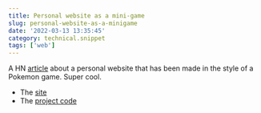 ```yaml
---
title: Personal website as a mini-game
slug: personal-website-as-a-minigame
date: '2022-03-13 13:35:45'
category: technical.snippet
tags: ['web']
---
```


A HN [article](https://news.ycombinator.com/item?id=30656961) about a personal
website that has been made in the style of a Pokemon game. Super cool.

- The [site](https://arielroffe.quest/)
- The [project code](https://github.com/ariroffe/personal-website)
